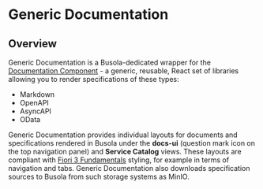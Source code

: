 # Generic Documentation

## Overview

Generic Documentation is a Busola-dedicated wrapper for the [Documentation Component](https://github.com/kyma-incubator/documentation-component/blob/master/README.md) - a generic, reusable, React set of libraries allowing you to render specifications of these types:

- Markdown
- OpenAPI
- AsyncAPI
- OData

Generic Documentation provides individual layouts for documents and specifications rendered in Busola under the **docs-ui** (question mark icon on the top navigation panel) and **Service Catalog** views. These layouts are compliant with [Fiori 3 Fundamentals](https://sap.github.io/fundamental/) styling, for example in terms of navigation and tabs. Generic Documentation also downloads specification sources to Busola from such storage systems as MinIO.
